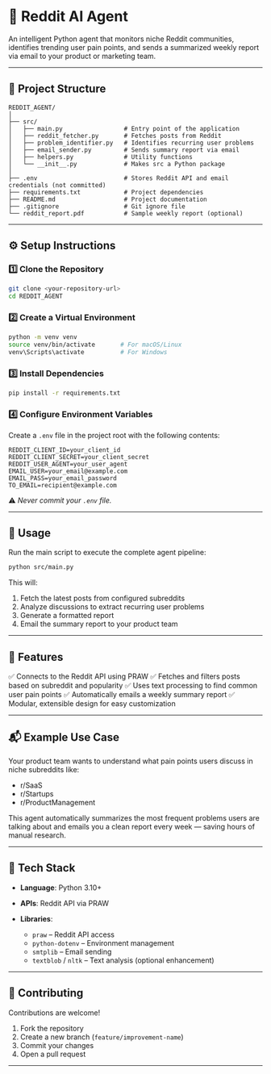 # 🧠 Reddit AI Agent

An intelligent Python agent that monitors niche Reddit communities, identifies trending user pain points, and sends a summarized weekly report via email to your product or marketing team.

---

## 📁 Project Structure

```
REDDIT_AGENT/
│
├── src/
│   ├── main.py                 # Entry point of the application
│   ├── reddit_fetcher.py       # Fetches posts from Reddit
│   ├── problem_identifier.py   # Identifies recurring user problems
│   ├── email_sender.py         # Sends summary report via email
│   ├── helpers.py              # Utility functions
│   └── __init__.py             # Makes src a Python package
│
├── .env                        # Stores Reddit API and email credentials (not committed)
├── requirements.txt            # Project dependencies
├── README.md                   # Project documentation
├── .gitignore                  # Git ignore file
└── reddit_report.pdf           # Sample weekly report (optional)
```

---

## ⚙️ Setup Instructions

### 1️⃣ Clone the Repository

```bash
git clone <your-repository-url>
cd REDDIT_AGENT
```

### 2️⃣ Create a Virtual Environment

```bash
python -m venv venv
source venv/bin/activate       # For macOS/Linux
venv\Scripts\activate          # For Windows
```

### 3️⃣ Install Dependencies

```bash
pip install -r requirements.txt
```

### 4️⃣ Configure Environment Variables

Create a `.env` file in the project root with the following contents:

```
REDDIT_CLIENT_ID=your_client_id
REDDIT_CLIENT_SECRET=your_client_secret
REDDIT_USER_AGENT=your_user_agent
EMAIL_USER=your_email@example.com
EMAIL_PASS=your_email_password
TO_EMAIL=recipient@example.com
```

⚠️ *Never commit your `.env` file.*

---

## 🚀 Usage

Run the main script to execute the complete agent pipeline:

```bash
python src/main.py
```

This will:

1. Fetch the latest posts from configured subreddits
2. Analyze discussions to extract recurring user problems
3. Generate a formatted report
4. Email the summary report to your product team

---

## 🌟 Features

✅ Connects to the Reddit API using PRAW
✅ Fetches and filters posts based on subreddit and popularity
✅ Uses text processing to find common user pain points
✅ Automatically emails a weekly summary report
✅ Modular, extensible design for easy customization

---

## 📬 Example Use Case

Your product team wants to understand what pain points users discuss in niche subreddits like:

* r/SaaS
* r/Startups
* r/ProductManagement

This agent automatically summarizes the most frequent problems users are talking about and emails you a clean report every week — saving hours of manual research.

---

## 🧩 Tech Stack

* **Language**: Python 3.10+
* **APIs**: Reddit API via PRAW
* **Libraries**:

  * `praw` – Reddit API access
  * `python-dotenv` – Environment management
  * `smtplib` – Email sending
  * `textblob` / `nltk` – Text analysis (optional enhancement)

---

## 🤝 Contributing

Contributions are welcome!

1. Fork the repository
2. Create a new branch (`feature/improvement-name`)
3. Commit your changes
4. Open a pull request

---

